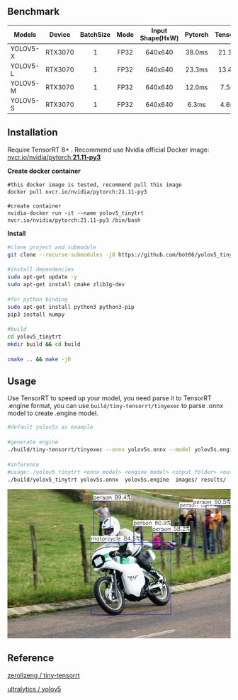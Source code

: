 ## Benchmark
| Models | Device | BatchSize | Mode | Input Shape(HxW) | Pytorch |TensorRT|
|-|-|:-:|:-:|:-:|:-:|:-:|
| YOLOV5-X| RTX3070 | 1 | FP32 | 640x640 | 38.0ms | 21.1ms |
| YOLOV5-L | RTX3070 | 1 | FP32 | 640x640 | 23.3ms | 13.4ms |
| YOLOV5-M | RTX3070 | 1 | FP32 | 640x640 | 12.0ms | 7.5ms|
| YOLOV5-S | RTX3070 | 1 | FP32 | 640x640 | 6.3ms | 4.6ms |



## Installation
Require TensorRT 8+ . Recommend use Nvidia official Docker image: [nvcr.io/nvidia/pytorch:**21.11-py3**](https://catalog.ngc.nvidia.com/orgs/nvidia/containers/pytorch)

**Create docker container**
```
#this docker image is tested, recommend pull this image
docker pull nvcr.io/nvidia/pytorch:21.11-py3

#create container
nvidia-docker run -it --name yolov5_tinytrt nvcr.io/nvidia/pytorch:21.11-py3 /bin/bash
```
**Install**
```bash
#clone project and submodule
git clone --recurse-submodules -j8 https://github.com/bot66/yolov5_tinytrt.git

#install dependencies
sudo apt-get update -y
sudo apt-get install cmake zlib1g-dev

#for python binding
sudo apt-get install python3 python3-pip
pip3 install numpy

#build
cd yolov5_tinytrt
mkdir build && cd build

cmake .. && make -j8
```
## Usage
Use TensorRT to speed up your model, you need parse it to TensorRT .engine format, you can use `build/tiny-tensorrt/tinyexec` to parse .onnx model to create .engine model.


```bash
#default yolov5s as example

#generate engine 
./build/tiny-tensorrt/tinyexec --onnx yolov5s.onnx --model yolov5s.engine

#inference
#usage:./yolov5_tinytrt <onnx_model> <engine_model> <input_folder> <output_folder>
./build/yolov5_tinytrt yolov5s.onnx  yolov5s.engine  images/ results/
```
![results/000000007816.jpg](results/000000007816.jpg)
## Reference
[ zerollzeng /
tiny-tensorrt
](https://github.com/zerollzeng/tiny-tensorrt)

[ ultralytics /
yolov5 ](https://github.com/ultralytics/yolov5)

